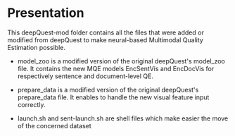 # Presentation

This deepQuest-mod folder contains all the files that were added or modified from deepQuest to make neural-based Multimodal Quality Estimation possible.

- model_zoo is a modified version of the original deepQuest's model_zoo file. It contains the new MQE models EncSentVis and EncDocVis for respectively sentence and document-level QE.

- prepare_data is a modified version of the original deepQuest's prepare_data file. It enables to handle the new visual feature input correctly.

- launch.sh and sent-launch.sh are shell files which make easier the move of the concerned dataset
